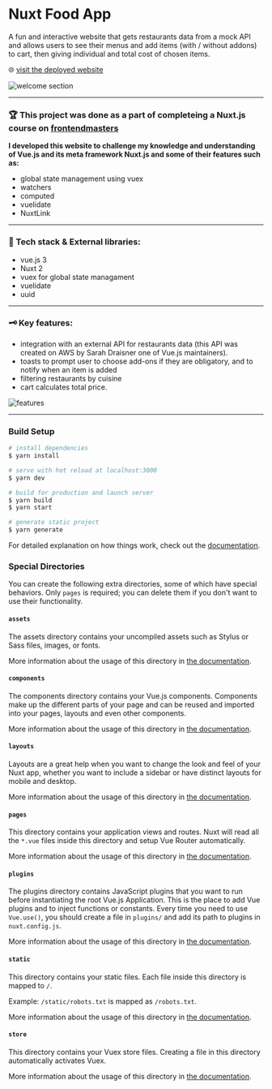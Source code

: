 # Nuxt Food App
A fun and interactive website that gets restaurants data from a mock API and allows users to see their menus and add items (with / without addons) to cart, then giving individual and total cost of chosen items.

🌐 [visit the deployed website](https://nuxt-food-asser.netlify.app/) 

![welcome section](./assets/main_GIF.gif)

***
### 🏆 This project was done as a part of completeing a Nuxt.js course on [frontendmasters](https://frontendmasters.com/)
**I developed this website to challenge my knowledge and understanding of Vue.js and its meta framework Nuxt.js and some of their features such as:**
- global state management using vuex
- watchers
- computed 
- vuelidate 
- NuxtLink 

****

### 📔 Tech stack & External libraries:
- vue.js 3 
- Nuxt 2
- vuex for global state managament
- vuelidate
- uuid
****
### 🗝 Key features: 
- integration with an external API for restaurants data (this API was created on AWS by Sarah Draisner one of Vue.js maintainers).
- toasts to prompt user to choose add-ons if they are obligatory, and to notify when an item is added
- filtering restaurants by cuisine
- cart calculates total price.

![features](./assets/features.gif)

*****
### Build Setup

```bash
# install dependencies
$ yarn install

# serve with hot reload at localhost:3000
$ yarn dev

# build for production and launch server
$ yarn build
$ yarn start

# generate static project
$ yarn generate
```

For detailed explanation on how things work, check out the [documentation](https://nuxtjs.org).

### Special Directories

You can create the following extra directories, some of which have special behaviors. Only `pages` is required; you can delete them if you don't want to use their functionality.

#### `assets`

The assets directory contains your uncompiled assets such as Stylus or Sass files, images, or fonts.

More information about the usage of this directory in [the documentation](https://nuxtjs.org/docs/2.x/directory-structure/assets).

#### `components`

The components directory contains your Vue.js components. Components make up the different parts of your page and can be reused and imported into your pages, layouts and even other components.

More information about the usage of this directory in [the documentation](https://nuxtjs.org/docs/2.x/directory-structure/components).

#### `layouts`

Layouts are a great help when you want to change the look and feel of your Nuxt app, whether you want to include a sidebar or have distinct layouts for mobile and desktop.

More information about the usage of this directory in [the documentation](https://nuxtjs.org/docs/2.x/directory-structure/layouts).


#### `pages`

This directory contains your application views and routes. Nuxt will read all the `*.vue` files inside this directory and setup Vue Router automatically.

More information about the usage of this directory in [the documentation](https://nuxtjs.org/docs/2.x/get-started/routing).

#### `plugins`

The plugins directory contains JavaScript plugins that you want to run before instantiating the root Vue.js Application. This is the place to add Vue plugins and to inject functions or constants. Every time you need to use `Vue.use()`, you should create a file in `plugins/` and add its path to plugins in `nuxt.config.js`.

More information about the usage of this directory in [the documentation](https://nuxtjs.org/docs/2.x/directory-structure/plugins).

#### `static`

This directory contains your static files. Each file inside this directory is mapped to `/`.

Example: `/static/robots.txt` is mapped as `/robots.txt`.

More information about the usage of this directory in [the documentation](https://nuxtjs.org/docs/2.x/directory-structure/static).

#### `store`

This directory contains your Vuex store files. Creating a file in this directory automatically activates Vuex.

More information about the usage of this directory in [the documentation](https://nuxtjs.org/docs/2.x/directory-structure/store).
